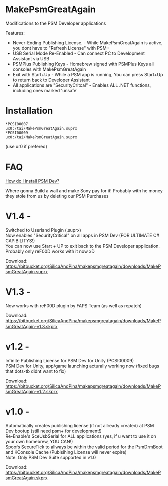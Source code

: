 # MakePsmGreatAgain

Modifications to the PSM Developer applications

Features:     
+ Never-Ending Publishing License. - While MakePsmGreatAgain is active, you dont have to "Refresh License" with PSM+     
+ USB Serial Mode Re-Enabled - Can connect PC to Development Assistant via USB      
+ PSMPlus Publishing Keys - Homebrew signed with PSMPlus Keys all consoles with MakePsmGreatAgain     
+ Exit with Start+Up - While a PSM app is running, You can press Start+Up to return back to Developer Assistant     
+ All applications are "SecurityCritcal" - Enables ALL .NET functions, including ones marked 'unsafe'     
     
# Installation
```
*PCSI00007
ux0:/tai/MakePsmGreatAgain.suprx
*PCSI00009
ux0:/tai/MakePsmGreatAgain.suprx
```
(use ur0 if prefered)

# FAQ 

[How do i install PSM Dev?](https://pastebin.com/8mGXtC57)

Where gonna Build a wall and make Sony pay for it!
Probably with he money they stole from us
by deleting our PSM Purchases 

# V1.4 -
Switched to Userland Plugin (.suprx)    
Now enables "SecurityCritical" on all apps in PSM Dev (FOR ULTIMATE C# CAPIBILITYS!)     
You can now use Start + UP to exit back to the PSM Developer application.     
Probably only reF00D works with it now xD        
    
Download: https://bitbucket.org/SilicaAndPina/makepsmgreatagain/downloads/MakePsmGreatAgain.suprx    
    
# V1.3 -
Now works with reF00D plugin by FAPS Team (as well as repatch) 

Download: https://bitbucket.org/SilicaAndPina/makepsmgreatagain/downloads/MakePsmGreatAgain-v1.3.skprx

# v1.2 -
Infinite Publishing License for PSM Dev for Unity (PCSI00009)  
PSM Dev for Unity, app/game launching acturally working now (fixed bugs that dots-tb didnt want to fix)

Download: https://bitbucket.org/SilicaAndPina/makepsmgreatagain/downloads/MakePsmGreatAgain-v1.2.skprx

# v1.0 -
Automatically creates publishing license (if not allready created) at PSM Dev bootup (still need psm+ for development!)    
Re-Enable's SceUsbSerial for ALL applications (yes, if u want to use it on your own homebrew, YOU CAN!)   
Spoofs SecureTick to allways be within the valid period for the PsmDrmBoot and KConsole Cache (Publsihing License will never expire)   
Note: Only PSM Dev Suite supported in v1.0  

Download: https://bitbucket.org/SilicaAndPina/makepsmgreatagain/downloads/MakePsmGreatAgain.skprx  
